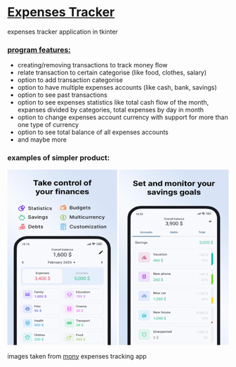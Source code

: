 # <ins> Expenses Tracker <ins>

expenses tracker application in tkinter

### <ins> program features: <ins>

* creating/removing transactions to track money flow
* relate transaction to certain categorise (like food, clothes, salary)
* option to add transaction categorise
* option to have multiple expenses accounts (like cash, bank, savings) 
* option to see past transactions
* option to see expenses statistics like total cash flow of the month, expanses divided by categories, total expenses by day in month
* option to change expenses account currency with support for more than one type of currency
* option to see total balance of all expenses accounts
* and maybe more

### examples of simpler product:

<img src="images/img1.png" width="250" height="400">
<img src="images/img2.png" width="250" height="400">

images taken from [mony](https://play.google.com/store/apps/details?id=com.jojdevx.expense.tracker&hl=en) expenses tracking app

